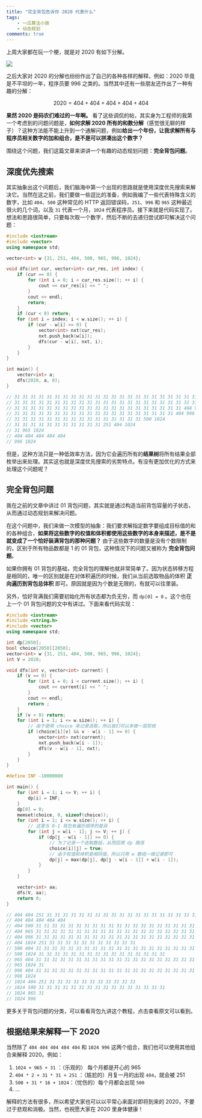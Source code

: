 ```yaml
---
title: "完全背包告诉你 2020 代表什么"
tags: 
    - 一瓜算法小册
    - 动态规划
comments: true
---
```


上周大家都在玩一个梗，就是对 2020 有如下分解。

![](https://mmbiz.qpic.cn/mmbiz_png/zOnpE47IbCWhO7ISqDx6oqsE0ibULVwXsvP8EadKsOBMSPHskZT5rnowDzueqibGdJgfPvHebUIg0iao6KwdN3H0w/640?wx_fmt=png)

之后大家对 2020 的分解也纷纷作出了自己的各种各样的解释，例如：2020 毕竟是不平坦的一年，程序员要 996 之类的。当然其中还有一些朋友还作出了一种有趣的分解：

$$
2020=404+404+404+404+404
$$

**果然 2020 是码农们难过的一年啊。** 看了这些调侃的帖，其实身为工程师的我第一个考虑到的问题问题是，**如何求解 2020 所有的和数分解**（感觉很无聊的样子）？这种方法能不能上升到一个通解问题，例如**给出一个年份，让我求解所有与程序员相关数字的加和组合，是不是可以拼凑出这个数字？**

围绕这个问题，我们这篇文章来讲讲一个有趣的动态规划问题：**完全背包问题**。

## 深度优先搜索

其实抽象出这个问题后，我们脑海中第一个出现的思路就是使用深度优先搜索来解决它。当然在这之前，我们要做一些逗比的准备，例如我编了一些代表特殊含义的数字，比如 `404`、`500` 这种常见的 HTTP 返回错误码，`251`、`996` 和 `965` 这种最近很火的几个词，以及 `31` 代表一个月，`1024` 代表程序员。接下来就是代码实现了。想法和思路很简单，只要每次取一个数字，然后不断的去递归尝试即可解决这个问题：

```cpp
#include <iostream>
#include <vector>
using namespace std;

vector<int> w {31, 251, 404, 500, 965, 996, 1024};

void dfs(int cur, vector<int> cur_res, int index) {
    if (cur == 0) {
        for (int i = 0; i < cur_res.size(); ++ i) {
            cout << cur_res[i] << " ";
        }
        cout << endl;
        return;
    }
    if (cur < 0) return;
    for (int i = index; i < w.size(); ++ i) {
        if (cur - w[i] >= 0) {
            vector<int> nxt(cur_res);
            nxt.push_back(w[i]);
            dfs(cur - w[i], nxt, i);
        }
    }
}

int main() {
    vector<int> a;
    dfs(2020, a, 0);
}

// 31 31 31 31 31 31 31 31 31 31 31 31 31 31 31 31 31 31 31 31 31 31 31 31 31 31 31 31 31 31 31 31 31 31 31 31 404 500
// 31 31 31 31 31 31 31 31 31 31 31 31 31 31 31 31 31 31 31 31 31 31 31 31 31 31 31 31 31 31 31 251 404 404
// 31 31 31 31 31 31 31 31 31 31 31 31 31 31 31 31 31 31 31 31 31 404 965
// 31 31 31 31 31 31 31 31 31 31 31 31 31 31 31 31 31 31 31 31 404 996
// 31 31 31 31 31 31 31 31 31 31 31 31 31 31 31 31 500 1024
// 31 31 31 31 31 31 31 31 31 31 31 251 404 1024
// 31 965 1024
// 404 404 404 404 404
// 996 1024
```

但是，这种方法只是一种低效率方法，因为它会遍历所有的**结果树**将所有结果全部枚举出来处理。其实这也就是深度优先搜索的劣势特点。有没有更加优化的方式来处理这个问题呢？

## 完全背包问题

我在之前的文章中讲过 01 背包问题，其实就是通过构造当前背包容量的子状态，从而通过动态规划来解决问题。

在这个问题中，我们来做一次模型的抽象：我们要求解指定数字要组成目标值的和的各种组合，**如果将这些数字的权值和体积都使用这些数字的本身来描述，是不是就变成了一个恰好装满背包的那种问题？** 由于这些数字的数量是没有个数限制的，区别于所有物品数都是 1 的 01 背包，这种情况下的问题又被称为 **完全背包问题**。

如果你拥有 01 背包的基础，完全背包的理解也就非常简单了。因为状态转移方程是相同的，唯一的区别就是在对体积遍历的时候，我们从当前选取物品的体积 **正向遍历到背包总体积** 即可。原因就是因为个数是无限的，有就可以往里装。

另外，恰好背满我们需要初始化所有状态都为负无穷，而 `dp[0] = 0` 。这个也在上一个 01 背包问题的文中有讲过。下面来看代码实现：

```cpp
#include <iostream>
#include <string.h>
#include <vector>
using namespace std;

int dp[2050];
bool choice[2050][2050];
vector<int> w {31, 251, 404, 500, 965, 996, 1024};
int V = 2020;

void dfs(int v, vector<int> current) {
    if (v == 0) {
        for (int i = 0; i < current.size(); ++ i) {
            cout << current[i] << " ";
        }
        cout << endl;
        return ;
    }
    if (v < 0) return;
    for (int i = 1; i <= w.size(); ++ i) {
		// 由于使用 choice 来记录选取，所以我们可以多做一层剪枝
        if (choice[i][v] && v - w[i - 1] >= 0) {
            vector<int> nxt(current);
            nxt.push_back(w[i - 1]);
            dfs(v - w[i - 1], nxt);
        }
    }
}

#define INF -10000000

int main() {
    for (int i = 1; i <= V; ++ i) {
        dp[i] = INF;
    }
    dp[0] = 0;
    memset(choice, 0, sizeof(choice));
    for (int i = 1; i <= w.size(); ++ i) {
        // 这里与 0-1 背包有遍历顺序的差异
        for (int j = w[i - 1]; j <= V; ++ j) {
            if (dp[j - w[i - 1]] >= 0) {
				// 为了记录一个选取数组，从而回溯 dp 路径
                choice[i][j] = true;
				// 由于权值和体积是相同值，所以只用 w 数组一维记录即可
                dp[j] = max(dp[j], dp[j - w[i - 1]] + w[i - 1]);
            }
        }
    }

    vector<int> aa;
    dfs(V, aa);
    return 0;
}

// 404 404 251 31 31 31 31 31 31 31 31 31 31 31 31 31 31 31 31 31 31 31 31 31 31 31 31 31 31 31 31 31 31 31
// 404 404 404 404 404
// 404 500 31 31 31 31 31 31 31 31 31 31 31 31 31 31 31 31 31 31 31 31 31 31 31 31 31 31 31 31 31 31 31 31 31 31 31 31
// 404 965 31 31 31 31 31 31 31 31 31 31 31 31 31 31 31 31 31 31 31 31 31
// 404 996 31 31 31 31 31 31 31 31 31 31 31 31 31 31 31 31 31 31 31 31
// 404 1024 251 31 31 31 31 31 31 31 31 31 31 31
// 500 404 31 31 31 31 31 31 31 31 31 31 31 31 31 31 31 31 31 31 31 31 31 31 31 31 31 31 31 31 31 31 31 31 31 31 31 31
// 500 1024 31 31 31 31 31 31 31 31 31 31 31 31 31 31 31 31
// 965 404 31 31 31 31 31 31 31 31 31 31 31 31 31 31 31 31 31 31 31 31 31
// 965 1024 31
// 996 404 31 31 31 31 31 31 31 31 31 31 31 31 31 31 31 31 31 31 31 31
// 996 1024
// 1024 404 251 31 31 31 31 31 31 31 31 31 31 31
// 1024 500 31 31 31 31 31 31 31 31 31 31 31 31 31 31 31 31
// 1024 965 31
// 1024 996
```

更多关于背包问题的分类，可以看看背包九讲这个教程，点击查看原文可以看到。

## 根据结果来解释一下 2020

当然除了 `404 404 404 404 404` 和 `1024 996` 这两个组合，我们也可以使用其他组合来解释 2020。例如：

1.  `1024 + 965 + 31` ：（乐观的） 每个月都是开心的 965
2.  `404 * 2 + 31 * 31 + 251` ：（尴尬的）月复一月的出现 `404`，就会被 251
3.  `500 + 31 * 16 + 1024`：（忧伤的）每个月都会出现 `500`
4.  ...

解释的方法有很多，所以希望大家也可以以平常心来面对即将到来的 2020，不要过于悲观和消极。当然，也祝愿大家在 2020 里身体健康！